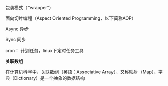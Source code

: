 包装模式（“wrapper”）

面向切片编程（Aspect Oriented Programming，以下简称AOP）



Async 异步

Sync 同步



cron： 计划任务，linux下定时任务工具



**关联数组**

在计算机科学中，关联数组（英語：Associative Array），又称映射（Map）、字典（Dictionary）是一个抽象的数据结构

